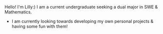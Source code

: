 Hello! I'm Lilly:)
I am a current undergraduate seeking a dual major in SWE & Mathematics.
  - I am currently looking towards developing my own personal projects & having some fun with them!
